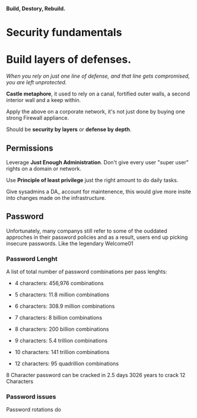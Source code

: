 **Build, Destory, Rebuild.**


# Security fundamentals # 


# Build layers of defenses. #

_When you rely on just one line of defense, and that line gets compromised, you are left unprotected._

**Castle metaphore**, it used to rely on a canal, fortified outer walls, a second interior wall and a keep within.

Apply the above on a corporate network, it's not just done by buying one strong Firewall appliance.

Should be **security by layers** or **defense by depth**.

## Permissions ##
Leverage **Just Enough Administration**.
Don't give every user "super user" rights on a domain or network.

Use **Principle of least privilege** just the right amount to do daily tasks.

Give sysadmins a DA_ account for maintenence, this would give more insite into changes made on the infrastructure. 

## Password ##

Unfortunately, many companys still refer to some of the ouddated approches in their password policies and as a result, users end up picking insecure passwords.
Like the legendary Welcome01

### Password Lenght ###

A list of total number of password combinations per pass lenghts:
*  4 characters: 456,976 combinations

* 5 characters: 11.8 million combinations

* 6 characters: 308.9 million combinations

* 7 characters: 8 billion combinations

* 8 characters: 200 billion combinations

* 9 characters: 5.4 trillion combinations

* 10 characters: 141 trillion combinations

* 12 characters: 95 quadrillion combinations

8 Character password can be cracked in 2.5 days
3026 years to crack 12 Characters

### Password issues ###

Password rotations do
